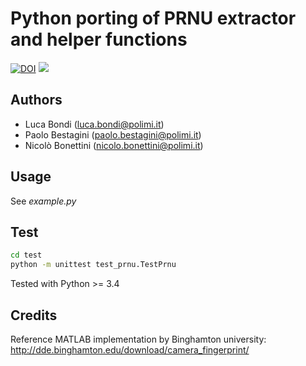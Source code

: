 

# Python porting of PRNU extractor and helper functions

[![DOI](https://zenodo.org/badge/158570703.svg)](https://zenodo.org/badge/latestdoi/158570703)
[<image src="https://api.travis-ci.org/polimi-ispl/prnu-python.svg?branch=master">](https://travis-ci.org/polimi-ispl/prnu-python)


## Authors
- Luca Bondi (luca.bondi@polimi.it)
- Paolo Bestagini (paolo.bestagini@polimi.it)
- Nicolò Bonettini (nicolo.bonettini@polimi.it)

## Usage
See *example.py*

## Test
```bash
cd test
python -m unittest test_prnu.TestPrnu
```
Tested with Python >= 3.4

## Credits
Reference MATLAB implementation by Binghamton university: 
http://dde.binghamton.edu/download/camera_fingerprint/

